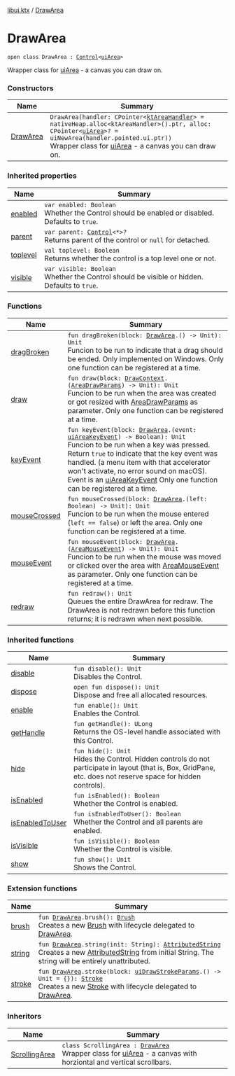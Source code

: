 [libui.ktx](../README.md) / [DrawArea](README.md)

# DrawArea

`open class DrawArea : `[`Control`](../-control/README.md)`<`[`uiArea`](../../libui/ui-area.md)`>`

Wrapper class for [uiArea](../../libui/ui-area.md) - a canvas you can draw on.

### Constructors

| Name | Summary |
|---|---|
| [DrawArea](-draw-area.md) | `DrawArea(handler: CPointer<`[`ktAreaHandler`](../../libui/kt-area-handler/README.md)`> = nativeHeap.alloc<ktAreaHandler>().ptr, alloc: CPointer<`[`uiArea`](../../libui/ui-area.md)`>? = uiNewArea(handler.pointed.ui.ptr))`<br>Wrapper class for [uiArea](../../libui/ui-area.md) - a canvas you can draw on. |

### Inherited properties

| Name | Summary |
|---|---|
| [enabled](../-control/enabled.md) | `var enabled: Boolean`<br>Whether the Control should be enabled or disabled. Defaults to `true`. |
| [parent](../-control/parent.md) | `var parent: `[`Control`](../-control/README.md)`<*>?`<br>Returns parent of the control or `null` for detached. |
| [toplevel](../-control/toplevel.md) | `val toplevel: Boolean`<br>Returns whether the control is a top level one or not. |
| [visible](../-control/visible.md) | `var visible: Boolean`<br>Whether the Control should be visible or hidden. Defaults to `true`. |

### Functions

| Name | Summary |
|---|---|
| [dragBroken](drag-broken.md) | `fun dragBroken(block: `[`DrawArea`](README.md)`.() -> Unit): Unit`<br>Funcion to be run to indicate that a drag should be ended. Only implemented on Windows. Only one function can be registered at a time. |
| [draw](draw.md) | `fun draw(block: `[`DrawContext`](../-draw-context.md)`.(`[`AreaDrawParams`](../-area-draw-params.md)`) -> Unit): Unit`<br>Funcion to be run when the area was created or got resized with [AreaDrawParams](../-area-draw-params.md) as parameter. Only one function can be registered at a time. |
| [keyEvent](key-event.md) | `fun keyEvent(block: `[`DrawArea`](README.md)`.(event: `[`uiAreaKeyEvent`](../../libui/ui-area-key-event/README.md)`) -> Boolean): Unit`<br>Funcion to be run when a key was pressed. Return `true` to indicate that the key event was handled. (a menu item with that accelerator won't activate, no error sound on macOS). Event is an [uiAreaKeyEvent](../../libui/ui-area-key-event/README.md) Only one function can be registered at a time. |
| [mouseCrossed](mouse-crossed.md) | `fun mouseCrossed(block: `[`DrawArea`](README.md)`.(left: Boolean) -> Unit): Unit`<br>Funcion to be run when the mouse entered (`left == false`) or left the area. Only one function can be registered at a time. |
| [mouseEvent](mouse-event.md) | `fun mouseEvent(block: `[`DrawArea`](README.md)`.(`[`AreaMouseEvent`](../-area-mouse-event.md)`) -> Unit): Unit`<br>Funcion to be run when the mouse was moved or clicked over the area with [AreaMouseEvent](../-area-mouse-event.md) as parameter. Only one function can be registered at a time. |
| [redraw](redraw.md) | `fun redraw(): Unit`<br>Queues the entire DrawArea for redraw. The DrawArea is not redrawn before this function returns; it is redrawn when next possible. |

### Inherited functions

| Name | Summary |
|---|---|
| [disable](../-control/disable.md) | `fun disable(): Unit`<br>Disables the Control. |
| [dispose](../-control/dispose.md) | `open fun dispose(): Unit`<br>Dispose and free all allocated resources. |
| [enable](../-control/enable.md) | `fun enable(): Unit`<br>Enables the Control. |
| [getHandle](../-control/get-handle.md) | `fun getHandle(): ULong`<br>Returns the OS-level handle associated with this Control. |
| [hide](../-control/hide.md) | `fun hide(): Unit`<br>Hides the Control. Hidden controls do not participate in layout (that is, Box, GridPane, etc. does not reserve space for hidden controls). |
| [isEnabled](../-control/is-enabled.md) | `fun isEnabled(): Boolean`<br>Whether the Control is enabled. |
| [isEnabledToUser](../-control/is-enabled-to-user.md) | `fun isEnabledToUser(): Boolean`<br>Whether the Control and all parents are enabled. |
| [isVisible](../-control/is-visible.md) | `fun isVisible(): Boolean`<br>Whether the Control is visible. |
| [show](../-control/show.md) | `fun show(): Unit`<br>Shows the Control. |

### Extension functions

| Name | Summary |
|---|---|
| [brush](../../libui.ktx.draw/brush.md) | `fun `[`DrawArea`](README.md)`.brush(): `[`Brush`](../../libui.ktx.draw/-brush/README.md)<br>Creates a new [Brush](../../libui.ktx.draw/-brush/README.md) with lifecycle delegated to [DrawArea](README.md). |
| [string](../../libui.ktx.draw/string.md) | `fun `[`DrawArea`](README.md)`.string(init: String): `[`AttributedString`](../../libui.ktx.draw/-attributed-string/README.md)<br>Creates a new [AttributedString](../../libui.ktx.draw/-attributed-string/README.md) from initial String. The string will be entirely unattributed. |
| [stroke](../../libui.ktx.draw/stroke.md) | `fun `[`DrawArea`](README.md)`.stroke(block: `[`uiDrawStrokeParams`](../../libui/ui-draw-stroke-params/README.md)`.() -> Unit = {}): `[`Stroke`](../../libui.ktx.draw/-stroke/README.md)<br>Creates a new [Stroke](../../libui.ktx.draw/-stroke/README.md) with lifecycle delegated to [DrawArea](README.md). |

### Inheritors

| Name | Summary |
|---|---|
| [ScrollingArea](../-scrolling-area/README.md) | `class ScrollingArea : `[`DrawArea`](README.md)<br>Wrapper class for [uiArea](../../libui/ui-area.md) - a canvas with horziontal and vertical scrollbars. |
